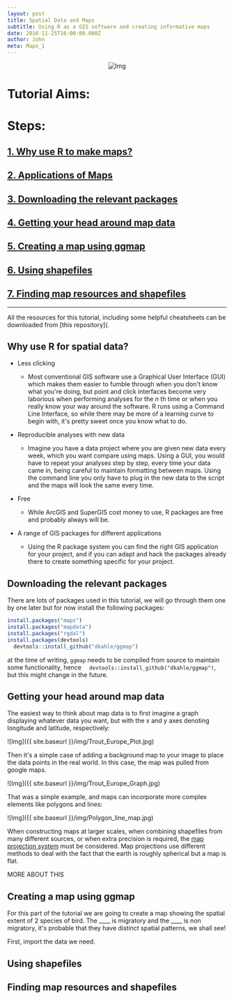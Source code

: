 ```yaml
---
layout: post
title: Spatial Data and Maps
subtitle: Using R as a GIS software and creating informative maps
date: 2016-11-25T16:00:00.000Z
author: John
meta: Maps_1
---
```


<div class="block">
  <center>
  <img src="{{ site.baseurl }}/img/tutheader_maps.jpg" alt="Img">
</center>
</div>

# Tutorial Aims:

# Steps:

## [1\. Why use R to make maps?](#why)

## [2\. Applications of Maps](#uses)

## [3\. Downloading the relevant packages](#download)

## [4\. Getting your head around map data](#map_data)

## [5\. Creating a map using ggmap](#create)

## [6\. Using shapefiles](#shp)

## [7\. Finding map resources and shapefiles](#resources)

--------------------------------------------------------------------------------
All the resources for this tutorial, including some helpful cheatsheets can be downloaded from [this repository](.

<a name="why"></a>

## Why use R for spatial data?

- Less clicking 
  - Most conventional GIS software use a Graphical User Interface (GUI) which makes them easier to fumble through when you don't know what you're doing, but point and click interfaces become very laborious when performing analyses for the _n_ th time or when you really know your way around the software. R runs using a Command Line Interface, so while there may be more of a learning curve to begin with, it's pretty sweet once you know what to do.

- Reproducible analyses with new data
  - Imagine you have a data project where you are given new data every week, which you want compare using maps. Using a GUI, you would have to repeat your analyses step by step, every time your data came in, being careful to maintain formatting between maps. Using the command line you only have to plug in the new data to the script and the maps will look the same every time.

- Free
  - While ArcGIS and SuperGIS cost money to use, R packages are free and probably always will be.

- A range of GIS packages for different applications
  - Using the R package system you can find the right GIS application for your project, and if you can adapt and hack the packages already there to create something specific for your project.
  
<a name="download"></a>
  
## Downloading the relevant packages

There are lots of packages used in this tutorial, we will go through them one by one later but for now install the following packages:

```r
install.packages("maps")
install.packages("mapdata")
install.packages("rgdal")
install.packages(devtools)
  devtools::install_github("dkahle/ggmap")
```
at the time of writing, `ggmap` needs to be compiled from source to maintain some functionality, hence `  devtools::install_github("dkahle/ggmap")`, but this might change in the future.

<a name="map_data"></a>

## Getting your head around map data

The easiest way to think about map data is to first imagine a graph displaying whatever data you want, but with the x and y axes denoting longitude and latitude, respectively:

![Img]({{ site.baseurl }}/img/Trout_Europe_Plot.jpg)

Then it's a simple case of adding a background map to your image to place the data points in the real world. In this case, the map was pulled from google maps.

![Img]({{ site.baseurl }}/img/Trout_Europe_Graph.jpg)

That was a simple example, and maps can incorporate more complex elements like polygons and lines:

![Img]({{ site.baseurl }}/img/Polygon_line_map.jpg)

When constructing maps at larger scales, when combining shapefiles from many different sources, or when extra precision is required, the [map projection system](http://xkcd.com/977/) must be considered. Map projections use different methods to deal with the fact that the earth is roughly spherical but a map is flat.

MORE ABOUT THIS

## Creating a map using ggmap
For this part of the tutorial we are going to create a map showing the spatial extent of 2 species of bird. The ____ is migratory and the ____ is non migratory, it's probable that they have distinct spatial patterns, we shall see!

First, import the data we need.


## Using shapefiles

## Finding map resources and shapefiles








  
